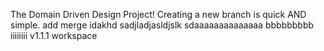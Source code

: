 The Domain Driven Design Project!
Creating a new branch is quick AND simple.
add merge
idakhd
sadjladjasldjslk
sdaaaaaaaaaaaaaa
bbbbbbbbb
iiiiiiii
v1.1.1 workspace

